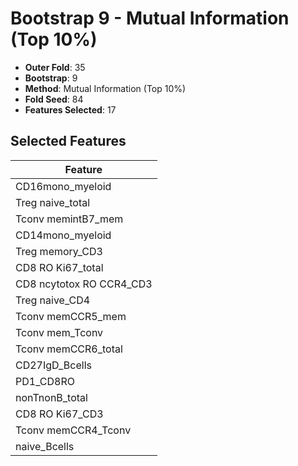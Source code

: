 # Bootstrap 9 - Mutual Information (Top 10%)

- **Outer Fold**: 35
- **Bootstrap**: 9
- **Method**: Mutual Information (Top 10%)
- **Fold Seed**: 84
- **Features Selected**: 17

## Selected Features

| Feature |
|---------|
| CD16mono_myeloid |
| Treg naive_total |
| Tconv memintB7_mem |
| CD14mono_myeloid |
| Treg memory_CD3 |
| CD8 RO Ki67_total |
| CD8 ncytotox RO CCR4_CD3 |
| Treg naive_CD4 |
| Tconv memCCR5_mem |
| Tconv mem_Tconv |
| Tconv memCCR6_total |
| CD27IgD_Bcells |
| PD1_CD8RO |
| nonTnonB_total |
| CD8  RO Ki67_CD3 |
| Tconv memCCR4_Tconv |
| naive_Bcells |

